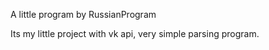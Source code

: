 A little program by RussianProgram

Its my little project with vk api, very simple parsing program.
